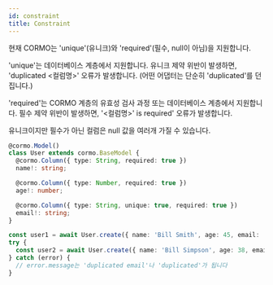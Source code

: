 ```yaml
---
id: constraint
title: Constraint
---
```


현재 CORMO는 'unique'(유니크)와 'required'(필수, null이 아님)을 지원합니다.

'unique'는 데이터베이스 계층에서 지원합니다.
유니크 제약 위반이 발생하면, 'duplicated &lt;컬럼명&gt;' 오류가 발생합니다.
(어떤 어댑터는 단순히 'duplicated'를 던집니다.)

'required'는 CORMO 계층의 유효성 검사 과정 또는 데이터베이스 계층에서 지원합니다.
필수 제약 위반이 발생하면, '&lt;컬럼명&gt;' is required' 오류가 발생합니다.

유니크이지만 필수가 아닌 컬럼은 null 값을 여러개 가질 수 있습니다.

```typescript
@cormo.Model()
class User extends cormo.BaseModel {
  @cormo.Column({ type: String, required: true })
  name!: string;

  @cormo.Column({ type: Number, required: true })
  age!: number;

  @cormo.Column({ type: String, unique: true, required: true })
  email!: string;
}

const user1 = await User.create({ name: 'Bill Smith', age: 45, email: 'bill@foo.org' });
try {
  const user2 = await User.create({ name: 'Bill Simpson', age: 38, email: 'bill@foo.org' });
} catch (error) {
  // error.message는 'duplicated email'나 'duplicated'가 됩니다
}
```
